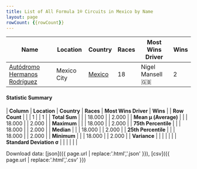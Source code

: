 ```yaml
---
title: List of All Formula 1® Circuits in Mexico by Name
layout: page
rowCount: {{rowCount}}
---
```


| Name | Location | Country | Races | Most Wins Driver | Wins |
|--|--|--|--|--|--|
| [Autódromo Hermanos Rodríguez](/f1/circuits/rodriguez) | Mexico City | [Mexico](/f1/countries/mexico) | 18 | Nigel Mansell 🇬🇧 | 2 |

#### Statistic Summary

| **Column** | **Location** | **Country** | **Races** | **Most Wins Driver** | **Wins** |
| **Row Count** |  |  | 1 |  | 1 |
| **Total Sum** |  |  | 18.000 |  | 2.000 |
| **Mean μ (Average)** |  |  | 18.000 |  | 2.000 |
| **Maximum** |  |  | 18.000 |  | 2.000 |
| **75th Percentile** |  |  | 18.000 |  | 2.000 |
| **Median** |  |  | 18.000 |  | 2.000 |
| **25th Percentile** |  |  | 18.000 |  | 2.000 |
| **Minimum** |  |  | 18.000 |  | 2.000 |
| **Variance** |  |  |  |  |  |
| **Standard Deviation σ** |  |  |  |  |  |

Download data: [json]({{ page.url | replace:'.html','.json' }}), [csv]({{ page.url | replace:'.html','.csv' }})
